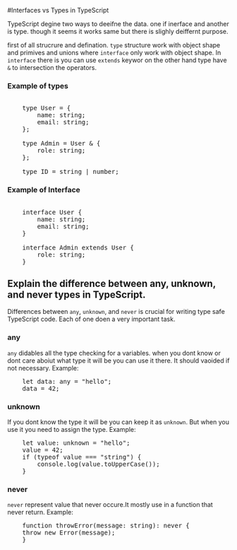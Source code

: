 #Interfaces vs Types in TypeScript

TypeScript degine two ways to deeifne the data. one if inerface and another is type. though it seems it works same but there is slighly deiffernt purpose.

first of all strucrure and defination. `type` structure work with object shape and primives and unions where `interface` only work with object shape. In `interface` there is you can use `extends` keywor on the other hand type have `&` to intersection the operators.

### Example of types

<pre> 
    type User = {
        name: string;
        email: string;
    };

    type Admin = User & {
        role: string;
    };

    type ID = string | number;
</pre>

### Example of Interface

<pre> 
    interface User {
        name: string;
        email: string;
    }

    interface Admin extends User {
        role: string;
    }
</pre>

## Explain the difference between any, unknown, and never types in TypeScript.

Differences between `any`, `unknown`, and `never` is crucial for writing type safe TypeScript code. Each of one doen a very important task.

### any

`any` didables all the type checking for a variables. when you dont know or dont care aboiut what type it will be you can use it there. It should vaoided if not necessary.
Example:

<pre>
    let data: any = "hello";
    data = 42;         
</pre>

### unknown

If you dont know the type it will be you can keep it as `unknown`. But when you use it you need to assign the type.
Example:

<pre>
    let value: unknown = "hello";
    value = 42;     
    if (typeof value === "string") {
        console.log(value.toUpperCase()); 
    }     
</pre>

### never

`never` represent value that never occure.It mostly use in a function that never return.
Example:

<pre>
    function throwError(message: string): never {
    throw new Error(message); 
    }
<pre>
